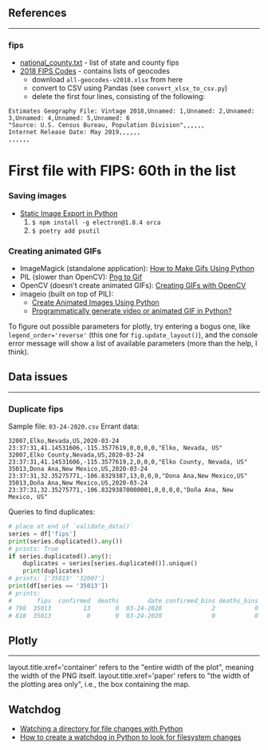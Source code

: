 ## References
---

### fips
* [national_county.txt](
https://www2.census.gov/geo/docs/reference/codes/files/national_county.txt) - list of state and county fips
* [2018 FIPS Codes](
https://www.census.gov/geographies/reference-files/2018/demo/popest/2018-fips.html) - contains lists of geocodes
    * download `all-geocodes-v2018.xlsx` from here
    * convert to CSV using Pandas (see `convert_xlsx_to_csv.py`)
    * delete the first four lines, consisting of the following:
```
Estimates Geography File: Vintage 2018,Unnamed: 1,Unnamed: 2,Unnamed: 3,Unnamed: 4,Unnamed: 5,Unnamed: 6
"Source: U.S. Census Bureau, Population Division",,,,,,
Internet Release Date: May 2019,,,,,,
,,,,,,
```
# First file with FIPS: 60th in the list

### Saving images
* [Static Image Export in Python](https://plotly.com/python/static-image-export/)
    1. `$ npm install -g electron@1.8.4 orca`
    2. `$ poetry add psutil`

### Creating animated GIFs
* ImageMagick (standalone application): [How to Make Gifs Using Python](
http://superfluoussextant.com/making-gifs-with-python)
* PIL (slower than OpenCV): [Png to Gif](https://pythonprogramming.altervista.org/png-to-gif/)
* OpenCV (doesn't create animated GIFs): [Creating GIFs with OpenCV](
https://www.pyimagesearch.com/2018/11/05/creating-gifs-with-opencv/)
* imageio (built on top of PIL): 
    * [Create Animated Images Using Python](https://medium.com/swlh/python-animated-images-6a85b9b68f86)
    * [Programmatically generate video or animated GIF in Python?](
    https://stackoverflow.com/questions/753190/programmatically-generate-video-or-animated-gif-in-python)

To figure out possible parameters for plotly, try entering a bogus one, like `legend_order='reverse'` (this one for 
`fig.update_layout()`), and the console error message will show a list of available parameters (more than the help, 
I think).

## Data issues
---

### Duplicate fips
Sample file: `03-24-2020.csv`
Errant data:
```csv
32007,Elko,Nevada,US,2020-03-24 23:37:31,41.14531606,-115.3577619,0,0,0,0,"Elko, Nevada, US"
32007,Elko County,Nevada,US,2020-03-24 23:37:31,41.14531606,-115.3577619,2,0,0,0,"Elko County, Nevada, US"
35013,Dona Ana,New Mexico,US,2020-03-24 23:37:31,32.35275771,-106.8329387,13,0,0,0,"Dona Ana,New Mexico,US"
35013,Doña Ana,New Mexico,US,2020-03-24 23:37:31,32.35275771,-106.83293870000001,0,0,0,0,"Doña Ana, New Mexico, US"
```

Queries to find duplicates:
```python
# place at end of `validate_data()`
series = df['fips']
print(series.duplicated().any())
# prints: True
if series.duplicated().any():
    duplicates = series[series.duplicated()].unique()
    print(duplicates)
# prints: ['35013' '32007']
print(df[series == '35013'])
# prints:
#       fips  confirmed  deaths        date confirmed_bins deaths_bins
# 798  35013         13       0  03-24-2020              2           0
# 818  35013          0       0  03-24-2020              0           0
```

## Plotly
---
 
layout.title.xref='container' refers to the "entire width of the plot", meaning the width of the PNG itself.
layout.title.xref='paper' refers to "the width of the plotting area only", i.e., the box containing the map.

## Watchdog
* [Watching a directory for file changes with Python](http://brunorocha.org/python/watching-a-directory-for-file-changes-with-python.html)
* [How to create a watchdog in Python to look for filesystem changes](http://thepythoncorner.com/dev/how-to-create-a-watchdog-in-python-to-look-for-filesystem-changes/)
